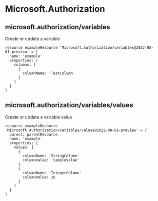 # Microsoft.Authorization

## microsoft.authorization/variables

Create or update a variable
```bicep
resource exampleResource 'Microsoft.Authorization/variables@2022-08-01-preview' = {
  name: 'example'
  properties: {
    columns: [
      {
        columnName: 'TestColumn'
      }
    ]
  }
}
```

## microsoft.authorization/variables/values

Create or update a variable value
```bicep
resource exampleResource 'Microsoft.Authorization/variables/values@2022-08-01-preview' = {
  parent: parentResource 
  name: 'example'
  properties: {
    values: [
      {
        columnName: 'StringColumn'
        columnValue: 'SampleValue'
      }
      {
        columnName: 'IntegerColumn'
        columnValue: 10
      }
    ]
  }
}
```
